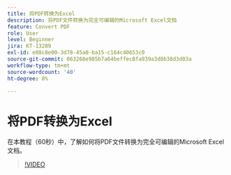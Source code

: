 ```yaml
---
title: 将PDF转换为Excel
description: 将PDF文件转换为完全可编辑的Microsoft Excel文档
feature: Convert PDF
role: User
level: Beginner
jira: KT-13289
exl-id: e08c8e00-3d78-45a0-ba15-c164c40653c0
source-git-commit: 063268e985b7a64beffec8fa939a3d8b38d3d03a
workflow-type: tm+mt
source-wordcount: '40'
ht-degree: 0%

---
```


# 将PDF转换为Excel

在本教程（60秒）中，了解如何将PDF文件转换为完全可编辑的Microsoft Excel文档。

>[!VIDEO](https://video.tv.adobe.com/v/3409908?quality=12&learn=on&hidetitle=true)
